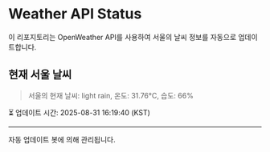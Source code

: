 
# Weather API Status

이 리포지토리는 OpenWeather API를 사용하여 서울의 날씨 정보를 자동으로 업데이트합니다.

## 현재 서울 날씨
> 서울의 현재 날씨: light rain, 온도: 31.76°C, 습도: 66%

⏳ 업데이트 시간: 2025-08-31 16:19:40 (KST)

---
자동 업데이트 봇에 의해 관리됩니다.
